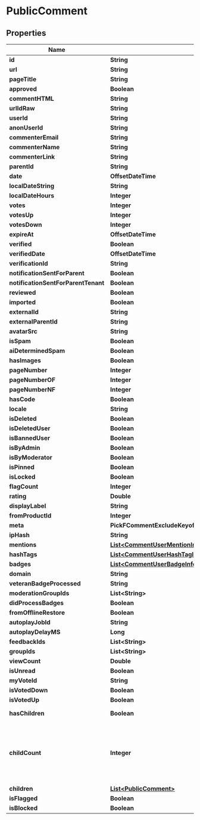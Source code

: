 

# PublicComment


## Properties

| Name | Type | Description | Notes |
|------------ | ------------- | ------------- | -------------|
|**id** | **String** |  |  |
|**url** | **String** |  |  |
|**pageTitle** | **String** |  |  [optional] |
|**approved** | **Boolean** |  |  |
|**commentHTML** | **String** |  |  |
|**urlIdRaw** | **String** |  |  [optional] |
|**userId** | **String** |  |  [optional] |
|**anonUserId** | **String** |  |  [optional] |
|**commenterEmail** | **String** |  |  [optional] |
|**commenterName** | **String** |  |  |
|**commenterLink** | **String** |  |  [optional] |
|**parentId** | **String** |  |  [optional] |
|**date** | **OffsetDateTime** |  |  |
|**localDateString** | **String** |  |  [optional] |
|**localDateHours** | **Integer** |  |  [optional] |
|**votes** | **Integer** |  |  |
|**votesUp** | **Integer** |  |  |
|**votesDown** | **Integer** |  |  |
|**expireAt** | **OffsetDateTime** |  |  [optional] |
|**verified** | **Boolean** |  |  |
|**verifiedDate** | **OffsetDateTime** |  |  [optional] |
|**verificationId** | **String** |  |  [optional] |
|**notificationSentForParent** | **Boolean** |  |  [optional] |
|**notificationSentForParentTenant** | **Boolean** |  |  [optional] |
|**reviewed** | **Boolean** |  |  [optional] |
|**imported** | **Boolean** |  |  [optional] |
|**externalId** | **String** |  |  [optional] |
|**externalParentId** | **String** |  |  [optional] |
|**avatarSrc** | **String** |  |  [optional] |
|**isSpam** | **Boolean** |  |  [optional] |
|**aiDeterminedSpam** | **Boolean** |  |  [optional] |
|**hasImages** | **Boolean** |  |  [optional] |
|**pageNumber** | **Integer** |  |  [optional] |
|**pageNumberOF** | **Integer** |  |  [optional] |
|**pageNumberNF** | **Integer** |  |  [optional] |
|**hasCode** | **Boolean** |  |  [optional] |
|**locale** | **String** |  |  |
|**isDeleted** | **Boolean** |  |  [optional] |
|**isDeletedUser** | **Boolean** |  |  [optional] |
|**isBannedUser** | **Boolean** |  |  [optional] |
|**isByAdmin** | **Boolean** |  |  [optional] |
|**isByModerator** | **Boolean** |  |  [optional] |
|**isPinned** | **Boolean** |  |  [optional] |
|**isLocked** | **Boolean** |  |  [optional] |
|**flagCount** | **Integer** |  |  [optional] |
|**rating** | **Double** |  |  [optional] |
|**displayLabel** | **String** |  |  [optional] |
|**fromProductId** | **Integer** |  |  [optional] |
|**meta** | **PickFCommentExcludeKeyofFCommentLogsOrTenantIdOrCommentOrHasLinksOrUrlIdMeta** |  |  [optional] |
|**ipHash** | **String** |  |  [optional] |
|**mentions** | [**List&lt;CommentUserMentionInfo&gt;**](CommentUserMentionInfo.md) |  |  [optional] |
|**hashTags** | [**List&lt;CommentUserHashTagInfo&gt;**](CommentUserHashTagInfo.md) |  |  [optional] |
|**badges** | [**List&lt;CommentUserBadgeInfo&gt;**](CommentUserBadgeInfo.md) |  |  [optional] |
|**domain** | **String** |  |  [optional] |
|**veteranBadgeProcessed** | **String** |  |  [optional] |
|**moderationGroupIds** | **List&lt;String&gt;** |  |  [optional] |
|**didProcessBadges** | **Boolean** |  |  [optional] |
|**fromOfflineRestore** | **Boolean** |  |  [optional] |
|**autoplayJobId** | **String** |  |  [optional] |
|**autoplayDelayMS** | **Long** |  |  [optional] |
|**feedbackIds** | **List&lt;String&gt;** |  |  [optional] |
|**groupIds** | **List&lt;String&gt;** |  |  [optional] |
|**viewCount** | **Double** |  |  [optional] |
|**isUnread** | **Boolean** |  |  [optional] |
|**myVoteId** | **String** |  |  [optional] |
|**isVotedDown** | **Boolean** |  |  [optional] |
|**isVotedUp** | **Boolean** |  |  [optional] |
|**hasChildren** | **Boolean** | This is always set when asTree&#x3D;true |  [optional] |
|**childCount** | **Integer** | You must ask the API to count children (with asTree&#x3D;true&amp;countChildren&#x3D;true), otherwise this will be null. This will be the complete direct child count, whereas children may only contain a subset based on pagination. |  [optional] |
|**children** | [**List&lt;PublicComment&gt;**](PublicComment.md) |  |  [optional] |
|**isFlagged** | **Boolean** |  |  [optional] |
|**isBlocked** | **Boolean** |  |  [optional] |



